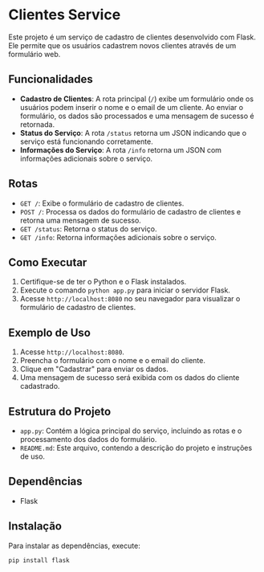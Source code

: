 # Clientes Service

Este projeto é um serviço de cadastro de clientes desenvolvido com Flask. Ele permite que os usuários cadastrem novos clientes através de um formulário web.

## Funcionalidades

- **Cadastro de Clientes**: A rota principal (`/`) exibe um formulário onde os usuários podem inserir o nome e o email de um cliente. Ao enviar o formulário, os dados são processados e uma mensagem de sucesso é retornada.
- **Status do Serviço**: A rota `/status` retorna um JSON indicando que o serviço está funcionando corretamente.
- **Informações do Serviço**: A rota `/info` retorna um JSON com informações adicionais sobre o serviço.

## Rotas

- `GET /`: Exibe o formulário de cadastro de clientes.
- `POST /`: Processa os dados do formulário de cadastro de clientes e retorna uma mensagem de sucesso.
- `GET /status`: Retorna o status do serviço.
- `GET /info`: Retorna informações adicionais sobre o serviço.

## Como Executar

1. Certifique-se de ter o Python e o Flask instalados.
2. Execute o comando `python app.py` para iniciar o servidor Flask.
3. Acesse `http://localhost:8080` no seu navegador para visualizar o formulário de cadastro de clientes.

## Exemplo de Uso

1. Acesse `http://localhost:8080`.
2. Preencha o formulário com o nome e o email do cliente.
3. Clique em "Cadastrar" para enviar os dados.
4. Uma mensagem de sucesso será exibida com os dados do cliente cadastrado.

## Estrutura do Projeto

- `app.py`: Contém a lógica principal do serviço, incluindo as rotas e o processamento dos dados do formulário.
- `README.md`: Este arquivo, contendo a descrição do projeto e instruções de uso.

## Dependências

- Flask

## Instalação

Para instalar as dependências, execute:

```bash
pip install flask